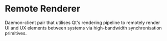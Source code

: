 # Remote Renderer
Daemon-client pair that utilises Qt's rendering pipeline to remotely render UI and UX elements between systems via high-bandwidth synchronisation primitives.

